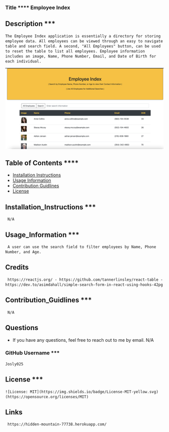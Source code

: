 ### Title **** Employee Index 
## Description ***
    The Employee Index application is essentially a directory for storing employee data. All employees can be viewed through an easy to navigate table and search field. A second, "All Employees" button, can be used to reset the table to list all employees. Employee information includes an image, Name, Phone Number, Email, and Date of Birth for each individual.  

![Employee Index UI](./images/EmployeeIndex.png)

## Table of Contents ****
* [Installation Instructions](##Installation_Instructions)
* [Usage Information](##Usage_Information)
* [Contribution Guidlines](##Contribution_Guidlines)
* [License](##License) 
## Installation_Instructions ***
     N/A 
## Usage_Information ***
     A user can use the search field to filter employees by Name, Phone Number, and Age.
## Credits 
     https://reactjs.org/ - https://github.com/tannerlinsley/react-table - https://dev.to/asimdahall/simple-search-form-in-react-using-hooks-42pg
## Contribution_Guidlines ***
     N/A
## Questions 
* If you have any questions, feel free to reach out to me by email.
    N/A
### GitHub Username ***
    Josly025 
## License ***
    ![License: MIT](https://img.shields.io/badge/License-MIT-yellow.svg)(https://opensource.org/licenses/MIT)

## Links
     https://hidden-mountain-77738.herokuapp.com/
